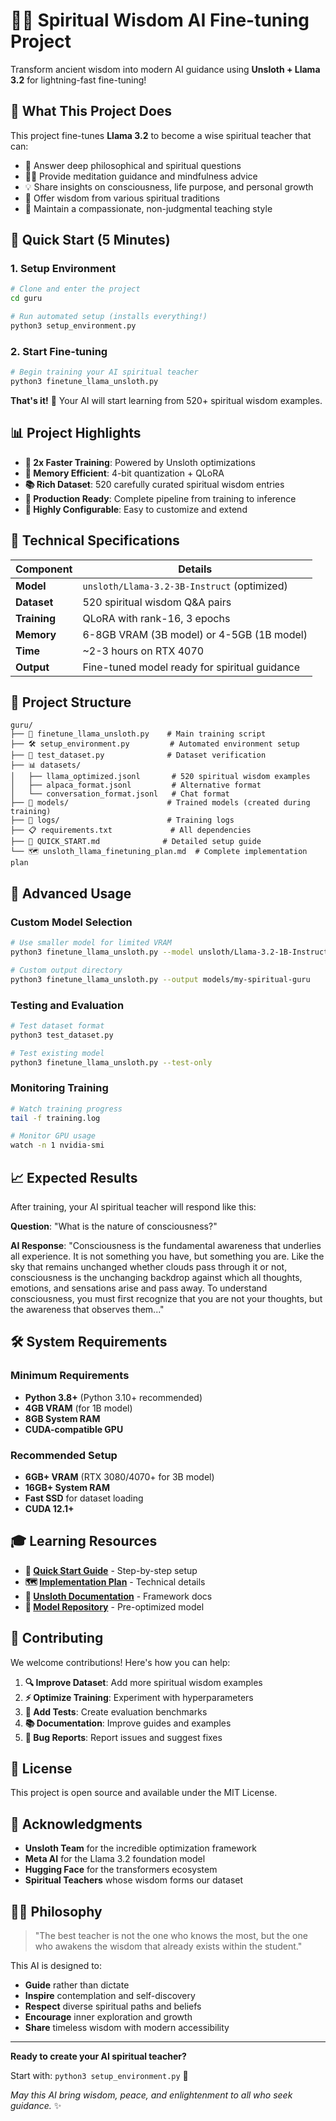 # 🧘‍♂️ Spiritual Wisdom AI Fine-tuning Project

Transform ancient wisdom into modern AI guidance using **Unsloth + Llama 3.2** for lightning-fast fine-tuning!

## 🌟 What This Project Does

This project fine-tunes **Llama 3.2** to become a wise spiritual teacher that can:

- 🧠 Answer deep philosophical and spiritual questions
- 🧘‍♀️ Provide meditation guidance and mindfulness advice  
- 💡 Share insights on consciousness, life purpose, and personal growth
- 🌱 Offer wisdom from various spiritual traditions
- 🤝 Maintain a compassionate, non-judgmental teaching style

## 🚀 Quick Start (5 Minutes)

### 1. Setup Environment
```bash
# Clone and enter the project
cd guru

# Run automated setup (installs everything!)
python3 setup_environment.py
```

### 2. Start Fine-tuning
```bash
# Begin training your AI spiritual teacher
python3 finetune_llama_unsloth.py
```

**That's it!** 🎉 Your AI will start learning from 520+ spiritual wisdom examples.

## 📊 Project Highlights

- **🚀 2x Faster Training**: Powered by Unsloth optimizations
- **💾 Memory Efficient**: 4-bit quantization + QLoRA
- **📚 Rich Dataset**: 520 carefully curated spiritual wisdom entries
- **🎯 Production Ready**: Complete pipeline from training to inference
- **🔧 Highly Configurable**: Easy to customize and extend

## 🎯 Technical Specifications

| Component | Details |
|-----------|---------|
| **Model** | `unsloth/Llama-3.2-3B-Instruct` (optimized) |
| **Dataset** | 520 spiritual wisdom Q&A pairs |
| **Training** | QLoRA with rank-16, 3 epochs |
| **Memory** | 6-8GB VRAM (3B model) or 4-5GB (1B model) |
| **Time** | ~2-3 hours on RTX 4070 |
| **Output** | Fine-tuned model ready for spiritual guidance |

## 📁 Project Structure

```
guru/
├── 🚀 finetune_llama_unsloth.py    # Main training script
├── 🛠️ setup_environment.py         # Automated environment setup
├── 🧪 test_dataset.py              # Dataset verification
├── 📊 datasets/
│   ├── llama_optimized.jsonl       # 520 spiritual wisdom examples
│   ├── alpaca_format.jsonl         # Alternative format
│   └── conversation_format.jsonl   # Chat format
├── 🤖 models/                      # Trained models (created during training)
├── 📝 logs/                        # Training logs
├── 📋 requirements.txt             # All dependencies
├── 📖 QUICK_START.md              # Detailed setup guide
└── 🗺️ unsloth_llama_finetuning_plan.md  # Complete implementation plan
```

## 🔧 Advanced Usage

### Custom Model Selection
```bash
# Use smaller model for limited VRAM
python3 finetune_llama_unsloth.py --model unsloth/Llama-3.2-1B-Instruct

# Custom output directory
python3 finetune_llama_unsloth.py --output models/my-spiritual-guru
```

### Testing and Evaluation
```bash
# Test dataset format
python3 test_dataset.py

# Test existing model
python3 finetune_llama_unsloth.py --test-only
```

### Monitoring Training
```bash
# Watch training progress
tail -f training.log

# Monitor GPU usage
watch -n 1 nvidia-smi
```

## 📈 Expected Results

After training, your AI spiritual teacher will respond like this:

**Question**: "What is the nature of consciousness?"

**AI Response**: "Consciousness is the fundamental awareness that underlies all experience. It is not something you have, but something you are. Like the sky that remains unchanged whether clouds pass through it or not, consciousness is the unchanging backdrop against which all thoughts, emotions, and sensations arise and pass away. To understand consciousness, you must first recognize that you are not your thoughts, but the awareness that observes them..."

## 🛠️ System Requirements

### Minimum Requirements
- **Python 3.8+** (Python 3.10+ recommended)
- **4GB VRAM** (for 1B model)
- **8GB System RAM**
- **CUDA-compatible GPU**

### Recommended Setup
- **6GB+ VRAM** (RTX 3080/4070+ for 3B model)
- **16GB+ System RAM**
- **Fast SSD** for dataset loading
- **CUDA 12.1+**

## 🎓 Learning Resources

- **📖 [Quick Start Guide](QUICK_START.md)** - Step-by-step setup
- **🗺️ [Implementation Plan](unsloth_llama_finetuning_plan.md)** - Technical details
- **🔗 [Unsloth Documentation](https://github.com/unslothai/unsloth)** - Framework docs
- **🤗 [Model Repository](https://huggingface.co/unsloth/Llama-3.2-3B-Instruct)** - Pre-optimized model

## 🤝 Contributing

We welcome contributions! Here's how you can help:

1. **🔍 Improve Dataset**: Add more spiritual wisdom examples
2. **⚡ Optimize Training**: Experiment with hyperparameters
3. **🧪 Add Tests**: Create evaluation benchmarks
4. **📚 Documentation**: Improve guides and examples
5. **🐛 Bug Reports**: Report issues and suggest fixes

## 📜 License

This project is open source and available under the MIT License.

## 🙏 Acknowledgments

- **Unsloth Team** for the incredible optimization framework
- **Meta AI** for the Llama 3.2 foundation model
- **Hugging Face** for the transformers ecosystem
- **Spiritual Teachers** whose wisdom forms our dataset

## 🧘‍♂️ Philosophy

> "The best teacher is not the one who knows the most, but the one who awakens the wisdom that already exists within the student."

This AI is designed to:
- **Guide** rather than dictate
- **Inspire** contemplation and self-discovery
- **Respect** diverse spiritual paths and beliefs
- **Encourage** inner exploration and growth
- **Share** timeless wisdom with modern accessibility

---

**Ready to create your AI spiritual teacher?** 

Start with: `python3 setup_environment.py` 🌟

*May this AI bring wisdom, peace, and enlightenment to all who seek guidance.* ✨ 